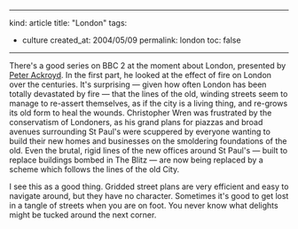 -----
kind: article
title: "London"
tags:
- culture
created_at: 2004/05/09
permalink: london
toc: false
-----

<p>There's a good series on BBC 2 at the moment about London, presented by <a href="http://www.bbc.co.uk/history/programmes/london/" title="Peter Ackroyd's London">Peter Ackroyd</a>. In the first part, he looked at the effect of fire on London over the centuries. It's surprising &mdash; given how often London has been totally devastated by fire &mdash; that the lines of the old, winding streets seem to manage to re-assert themselves, as if the city is a living thing, and re-grows its old form to heal the wounds. Christopher Wren was frustrated by the conservatism of Londoners, as his grand plans for piazzas and broad avenues surrounding St Paul's were scuppered by everyone wanting to build their new homes and businesses on the smoldering foundations of the old. Even the brutal, rigid lines of the new offices around St Paul's &mdash; built to replace buildings bombed in The Blitz &mdash; are now being replaced by a scheme which follows the lines of the old City.</p><p>I see this as a good thing. Gridded street plans are very efficient and easy to navigate around, but they have no character. Sometimes it's good to get lost in a tangle of streets when you are on foot. You never know what delights might be tucked around the next corner.</p>


